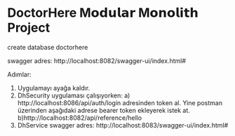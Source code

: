 # DoctorHere M𝗼𝗱𝘂𝗹𝗮𝗿 M𝗼𝗻𝗼𝗹𝗶𝘁𝗵 Project

create database doctorhere

swagger adres: http://localhost:8082/swagger-ui/index.html#


Adımlar: 
1) Uygulamayı ayağa kaldır.
2) DhSecurity uygulaması çalışıyorken:
    a) http://localhost:8086/api/auth/login
adresinden token al. Yine postman üzerinden aşağıdaki adrese bearer token ekleyerek istek at.
    b)http://localhost:8082/api/reference/hello
3) DhService swagger adres: http://localhost:8083/swagger-ui/index.html#
